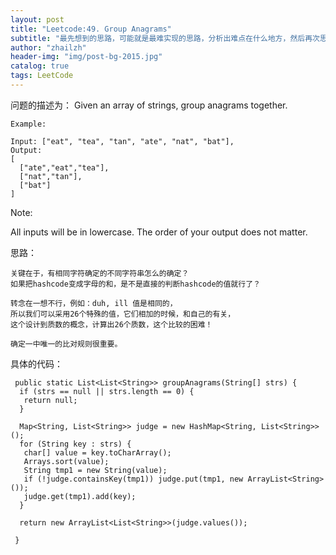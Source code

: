 ```yaml
---
layout: post
title: "Leetcode:49. Group Anagrams"
subtitle: "最先想到的思路，可能就是最难实现的思路，分析出难点在什么地方，然后再次思索，可能会更加的容易找出解决的方案"
author: "zhailzh"  
header-img: "img/post-bg-2015.jpg"  
catalog: true
tags: LeetCode  
---
```


问题的描述为：
Given an array of strings, group anagrams together.
<!--more-->

~~~
Example:

Input: ["eat", "tea", "tan", "ate", "nat", "bat"],
Output:
[
  ["ate","eat","tea"],
  ["nat","tan"],
  ["bat"]
]
~~~

Note:

All inputs will be in lowercase.
The order of your output does not matter.



思路：

~~~
关键在于，有相同字符确定的不同字符串怎么的确定？
如果把hashcode变成字母的和，是不是直接的判断hashcode的值就行了？

转念在一想不行，例如：duh, ill 值是相同的，
所以我们可以采用26个特殊的值，它们相加的时候，和自己的有关，
这个设计到质数的概念，计算出26个质数，这个比较的困难！

确定一中唯一的比对规则很重要。

~~~

具体的代码：
~~~
 public static List<List<String>> groupAnagrams(String[] strs) {
  if (strs == null || strs.length == 0) {
   return null;
  }

  Map<String, List<String>> judge = new HashMap<String, List<String>>();
  for (String key : strs) {
   char[] value = key.toCharArray();
   Arrays.sort(value);
   String tmp1 = new String(value);
   if (!judge.containsKey(tmp1)) judge.put(tmp1, new ArrayList<String>());
   judge.get(tmp1).add(key);
  }

  return new ArrayList<List<String>>(judge.values());

 }
~~~
